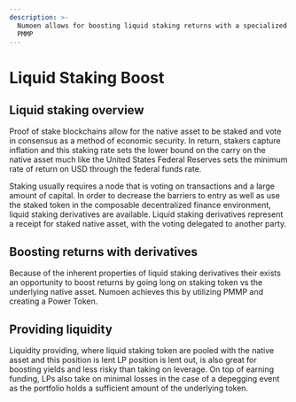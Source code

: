 ```yaml
---
description: >-
  Numoen allows for boosting liquid staking returns with a specialized use of
  PMMP
---
```


# Liquid Staking Boost

## Liquid staking overview

Proof of stake blockchains allow for the native asset to be staked and vote in consensus as a method of economic security. In return, stakers capture inflation and this staking rate  sets the lower bound on the carry on the native asset much like the United States Federal Reserves sets the minimum rate of return on USD through the federal funds rate.

Staking usually requires a node that is voting on transactions and a large amount of capital. In order to decrease the barriers to entry as well as use the staked token in the composable decentralized finance environment, liquid staking derivatives are available. Liquid staking derivatives represent a receipt for staked native asset, with the voting delegated to another party.

## Boosting returns with derivatives

Because of the inherent properties of liquid staking derivatives their exists an opportunity to boost returns by going long on staking token vs the underlying native asset. Numoen achieves this by utilizing PMMP and creating a Power Token.&#x20;

## Providing liquidity

Liquidity providing, where liquid staking token are pooled with the native asset and this position is lent LP position is lent out, is also great for boosting yields and less risky than taking on leverage. On top of earning funding, LPs also take on minimal losses in the case of a depegging event as the portfolio holds a sufficient amount of the underlying token.


